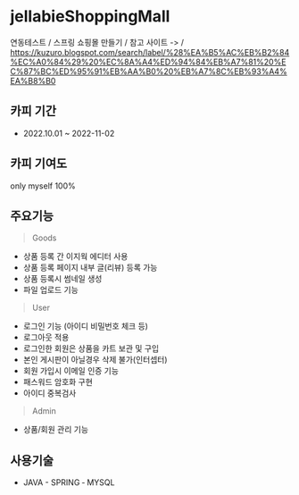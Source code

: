 # jellabieShoppingMall

연동테스트 / 스프링 쇼핑몰 만들기 / 참고 사이트 -> / https://kuzuro.blogspot.com/search/label/%28%EA%B5%AC%EB%B2%84%EC%A0%84%29%20%EC%8A%A4%ED%94%84%EB%A7%81%20%EC%87%BC%ED%95%91%EB%AA%B0%20%EB%A7%8C%EB%93%A4%EA%B8%B0

## 카피 기간 
- 2022.10.01 ~ 2022-11-02

## 카피 기여도 
only myself 100%

## 주요기능
> Goods
- 상품 등록 간 이지웍 에디터 사용
- 상품 등록 페이지 내부 글(리뷰) 등록 가능
- 상품 등록시 썸네일 생성 
- 파일 업로드 기능

> User
- 로그인 기능 (아이디 비밀번호 체크 등)
- 로그아웃 적용
- 로그인한 회원은 상품을 카트 보관 및 구입 
- 본인 게시판이 아닐경우 삭제 불가(인터셉터)
- 회원 가입시 이메일 인증 기능
- 패스워드 암호화 구현
- 아이디 중복검사

> Admin
- 상품/회원 관리 기능

## 사용기술

- JAVA - SPRING
‐ MYSQL
